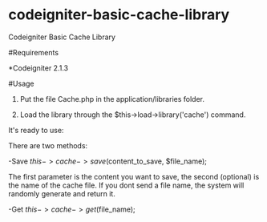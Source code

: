 # codeigniter-basic-cache-library
Codeigniter Basic Cache Library

#Requirements

*Codeigniter 2.1.3

#Usage

1) Put the file Cache.php in the application/libraries folder.

2) Load the library through the $this->load->library('cache') command.

It's ready to use:

There are two methods:

-Save
$this->cache->save($content_to_save, $file_name);

The first parameter is the content you want to save, the second (optional) is the name of the cache file. If you dont send a file name, the system will randomly generate and return it.

-Get
$this->cache->get($file_name);
